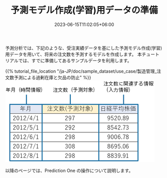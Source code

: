 ﻿---
title: "予測モデル作成(学習)用データの準備"
date: 2023-06-15T11:02:05+06:00
lastmod: 2023-06-15T10:42:26+06:00
weight: 4
draft: false
# metaタグのパラメータ
meta:
  description: ""
# クラウド・デスクトップ限定ページの場合は片方のみtrueにする
visible:
  is_cloud_only: false
  is_desktop_only: false
# 検索でヒットする文字列の指定
keywords: [""]
tutorial_page:
  is_next_exists: true
---

予測分析では、下記のような、受注実績データを基にした予測モデル作成(学習)用データを用いて、将来の注文数を予測するモデルを作成します。
本チュートリアルでは、すでに準備してあるサンプルデータを利用します。

{{% tutorial_file_location "/ja-JP/doc/sample_dataset/use_case/製造管理_注文数予測による過剰在庫と欠品の防止" %}}
![](../img/t_slide3.png)

以降のページでは、Prediction One の操作について説明します。
